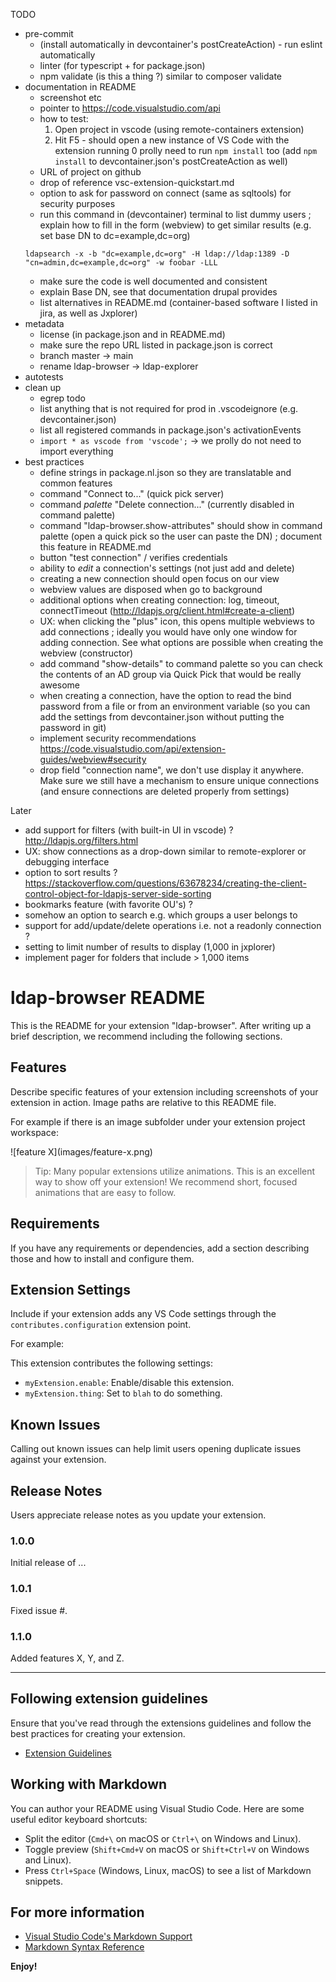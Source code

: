 TODO
- pre-commit
  - (install automatically in devcontainer's postCreateAction) - run eslint automatically
  - linter (for typescript + for package.json)
  - npm validate (is this a thing ?) similar to composer validate
- documentation in README
  - screenshot etc
  - pointer to https://code.visualstudio.com/api
  - how to test:
    1. Open project in vscode (using remote-containers extension)
    2. Hit F5 - should open a new instance of VS Code with the extension running
    0 prolly need to run `npm install` too (add `npm install` to devcontainer.json's postCreateAction as well)
  - URL of project on github
  - drop of reference vsc-extension-quickstart.md
  - option to ask for password on connect (same as sqltools) for security purposes
  - run this command in (devcontainer) terminal to list dummy users ; explain how to fill in the form (webview) to get similar results (e.g. set base DN to dc=example,dc=org)
  ```
  ldapsearch -x -b "dc=example,dc=org" -H ldap://ldap:1389 -D "cn=admin,dc=example,dc=org" -w foobar -LLL
  ```
  - make sure the code is well documented and consistent
  - explain Base DN, see that documentation drupal provides
  - list alternatives in README.md (container-based software I listed in jira, as well as Jxplorer)
- metadata
  - license (in package.json and in README.md)
  - make sure the repo URL listed in package.json is correct
  - branch master -> main
  - rename ldap-browser -> ldap-explorer
- autotests
- clean up
  - egrep todo
  - list anything that is not required for prod in .vscodeignore (e.g. devcontainer.json)
  - list all registered commands in package.json's activationEvents
  - `import * as vscode from 'vscode';` -> we prolly do not need to import everything
- best practices
  - define strings in package.nl.json so they are translatable and common
features
  - command "Connect to..." (quick pick server)
  - command *palette* "Delete connection..." (currently disabled in command palette)
  - command "ldap-browser.show-attributes" should show in command palette (open a quick pick so the user can paste the DN) ; document this feature in README.md
  - button "test connection" / verifies credentials
  - ability to *edit* a connection's settings (not just add and delete)
  - creating a new connection should open focus on our view
  - webview values are disposed when go to background
  - additional options when creating connection: log, timeout, connectTimeout (http://ldapjs.org/client.html#create-a-client)
  - UX: when clicking the "plus" icon, this opens multiple webviews to add connections ; ideally you would have only one window for adding connection. See what options are possible when creating the webview (constructor)
  - add command "show-details" to command palette so you can check the contents of an AD group via Quick Pick that would be really awesome
  - when creating a connection, have the option to read the bind password from a file or from an environment variable (so you can add the settings from devcontainer.json without putting the password in git)
  - implement security recommendations https://code.visualstudio.com/api/extension-guides/webview#security
  - drop field "connection name", we don't use display it anywhere. Make sure we still have a mechanism to ensure unique connections (and ensure connections are deleted properly from settings)

Later
- add support for filters (with built-in UI in vscode) ? http://ldapjs.org/filters.html
- UX: show connections as a drop-down similar to remote-explorer or debugging interface
- option to sort results ? https://stackoverflow.com/questions/63678234/creating-the-client-control-object-for-ldapjs-server-side-sorting
- bookmarks feature (with favorite OU's) ?
- somehow an option to search e.g. which groups a user belongs to
- support for add/update/delete operations i.e. not a readonly connection ?
- setting to limit number of results to display (1,000 in jxplorer)
- implement pager for folders that include > 1,000 items

# ldap-browser README

This is the README for your extension "ldap-browser". After writing up a brief description, we recommend including the following sections.

## Features

Describe specific features of your extension including screenshots of your extension in action. Image paths are relative to this README file.

For example if there is an image subfolder under your extension project workspace:

\!\[feature X\]\(images/feature-x.png\)

> Tip: Many popular extensions utilize animations. This is an excellent way to show off your extension! We recommend short, focused animations that are easy to follow.

## Requirements

If you have any requirements or dependencies, add a section describing those and how to install and configure them.

## Extension Settings

Include if your extension adds any VS Code settings through the `contributes.configuration` extension point.

For example:

This extension contributes the following settings:

* `myExtension.enable`: Enable/disable this extension.
* `myExtension.thing`: Set to `blah` to do something.

## Known Issues

Calling out known issues can help limit users opening duplicate issues against your extension.

## Release Notes

Users appreciate release notes as you update your extension.

### 1.0.0

Initial release of ...

### 1.0.1

Fixed issue #.

### 1.1.0

Added features X, Y, and Z.

---

## Following extension guidelines

Ensure that you've read through the extensions guidelines and follow the best practices for creating your extension.

* [Extension Guidelines](https://code.visualstudio.com/api/references/extension-guidelines)

## Working with Markdown

You can author your README using Visual Studio Code. Here are some useful editor keyboard shortcuts:

* Split the editor (`Cmd+\` on macOS or `Ctrl+\` on Windows and Linux).
* Toggle preview (`Shift+Cmd+V` on macOS or `Shift+Ctrl+V` on Windows and Linux).
* Press `Ctrl+Space` (Windows, Linux, macOS) to see a list of Markdown snippets.

## For more information

* [Visual Studio Code's Markdown Support](http://code.visualstudio.com/docs/languages/markdown)
* [Markdown Syntax Reference](https://help.github.com/articles/markdown-basics/)

**Enjoy!**
